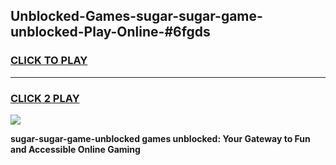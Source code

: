 
## Unblocked-Games-sugar-sugar-game-unblocked-Play-Online-#6fgds
<h3>
<a href="https://premium.freeplayer.one?title=sugar-sugar-game-unblocked&ref=27F">CLICK TO PLAY</a></h3>
<hr>

<h3>
<a href="https://premium.freeplayer.one?title=sugar-sugar-game-unblocked&ref=27F">CLICK 2 PLAY</a>
  
</h3>

<a href="https://premium.freeplayer.one?title=sugar-sugar-game-unblocked&ref=27F"><img src="https://clearcache.store/games.png"></a>


**sugar-sugar-game-unblocked games unblocked: Your Gateway to Fun and Accessible Online Gaming**

